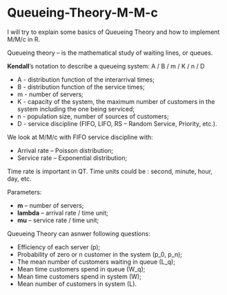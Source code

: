 # Queueing-Theory-M-M-c

I will try to explain some basics of Queueing Theory and how to implement M/M/c in R.

Queueing theory –  is the mathematical study of waiting lines, or queues. 

**Kendall**’s notation to describe a queueing system: A / B / m / K / n / D

* A - distribution function of the interarrival times;
* B - distribution function of the service times;
* m - number of servers;
* K - capacity of the system, the maximum number of customers in the system including the one being serviced;
* n - population size, number of sources of customers;
* D - service discipline (FIFO, LIFO, RS – Random Service, Priority, etc.).

We look at M/M/c with FIFO service discipline with:

* Arrival rate – Poisson distribution;
* Service rate – Exponential distribution;


Time rate is important in QT. Time units could be : second, minute, hour, day, etc.

Parameters:

* **m** – number of servers;  
* **lambda** – arrival rate / time unit;  
* **mu** – service rate / time unit;  

Queueing Theory can asnwer following questions:

* Efficiency of each server (p);
* Probability of zero or n customer in the system (p_0, p_n);
* The mean number of customers waiting in queue (L_q);
* Mean time customers spend in queue (W_q);
* Mean time customers spend in system (W);
* Mean number of customers in system (L).

